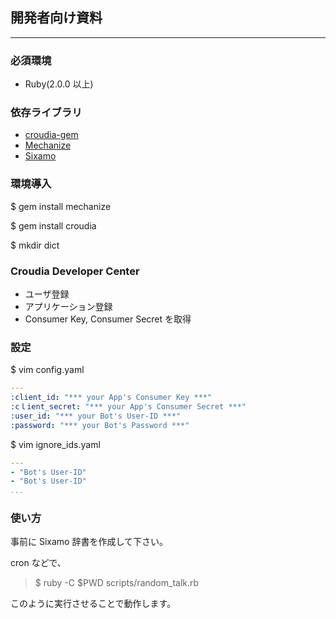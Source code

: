 ## 開発者向け資料

---

### 必須環境
- Ruby(2.0.0 以上)

### 依存ライブラリ
- [croudia-gem](https://github.com/wktk/croudia-gem)
- [Mechanize](http://mechanize.rubyforge.org/)
- [Sixamo](http://yowaken.dip.jp/sixamo/)

### 環境導入

$ gem install mechanize


$ gem install croudia


$ mkdir dict

### Croudia Developer Center
- ユーザ登録
- アプリケーション登録
- Consumer Key, Consumer Secret を取得

### 設定

$ vim config.yaml

```yaml
---
:client_id: "*** your App's Consumer Key ***"
:cｌient_secret: "*** your App's Consumer Secret ***"
:user_id: "*** your Bot's User-ID ***"
:password: "*** your Bot's Password ***"

```

$ vim ignore_ids.yaml

```yaml
---
- "Bot's User-ID"
- "Bot's User-ID"
...

```
 

### 使い方

事前に Sixamo 辞書を作成して下さい。

cron などで、
> $ ruby -C $PWD scripts/random_talk.rb


このように実行させることで動作します。


